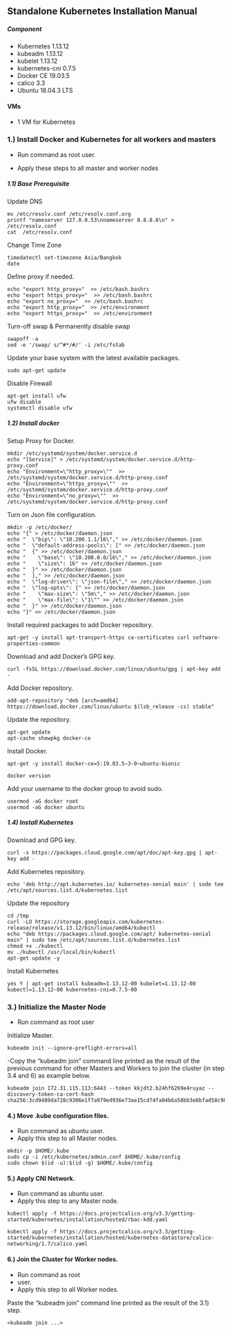 ## Standalone Kubernetes Installation Manual

##### Component

- Kubernetes 1.13.12
- kubeadm 1.13.12
- kubelet 1.13.12
- kubernetes-cni 0.7.5
- Docker CE 19.03.5
- calico 3.3
- Ubuntu 18.04.3 LTS

#### VMs

- 1 VM for Kubernetes





### 1.) Install Docker and Kubernetes for all workers and masters 

- Run command as root user.

- Apply these steps to all master and worker nodes

  

##### 1.1) Base Prerequisite 

Update DNS

```shell
mv /etc/resolv.conf /etc/resolv.conf.org
printf "nameserver 127.0.0.53\nnameserver 8.8.8.8\n" > /etc/resolv.conf
cat  /etc/resolv.conf
```



 Change Time Zone

```shell
timedatectl set-timezone Asia/Bangkok
date
```



Define proxy if needed.

```shell
echo "export http_proxy="  >> /etc/bash.bashrc
echo "export https_proxy="  >> /etc/bash.bashrc
echo "export no_proxy="  >> /etc/bash.bashrc
echo "export http_proxy="  >> /etc/environment
echo "export https_proxy="  >> /etc/environment
```



Turn-off swap & Permanently disable swap

```shell
swapoff -a
sed -e '/swap/ s/^#*/#/' -i /etc/fstab
```



Update your base system with the latest available packages.

```shell
sudo apt-get update
```



Disable Firewall

```shell
apt-get install ufw
ufw disable
systemctl disable ufw
```



##### 1.2) Install docker

Setup Proxy for Docker.

```shell
mkdir /etc/systemd/system/docker.service.d
echo "[Service]" > /etc/systemd/system/docker.service.d/http-proxy.conf
echo "Environment=\"http_proxy=\""  >> /etc/systemd/system/docker.service.d/http-proxy.conf
echo "Environment=\"https_proxy=\""  >> /etc/systemd/system/docker.service.d/http-proxy.conf
echo "Environment=\"no_proxy=\""  >> /etc/systemd/system/docker.service.d/http-proxy.conf
```



Turn on Json file configuration.

```shell
mkdir -p /etc/docker/
echo "{" > /etc/docker/daemon.json
echo "  \"bip\": \"10.200.1.1/16\"," >> /etc/docker/daemon.json
echo "  \"default-address-pools\": [" >> /etc/docker/daemon.json
echo "  {" >> /etc/docker/daemon.json
echo "    \"base\": \"10.200.0.0/16\"," >> /etc/docker/daemon.json
echo "    \"size\": 16" >> /etc/docker/daemon.json
echo "  }" >> /etc/docker/daemon.json
echo "  ]," >> /etc/docker/daemon.json
echo "  \"log-driver\": \"json-file\"," >> /etc/docker/daemon.json
echo "  \"log-opts\": {" >> /etc/docker/daemon.json
echo "    \"max-size\": \"5m\"," >> /etc/docker/daemon.json
echo "    \"max-file\": \"1\"" >> /etc/docker/daemon.json
echo "  }" >> /etc/docker/daemon.json
echo "}" >> /etc/docker/daemon.json
```



Install required packages to add Docker repository.

```shell
apt-get -y install apt-transport-https ca-certificates curl software-properties-common
```



Download and add Docker’s GPG key.

```shell
curl -fsSL https://download.docker.com/linux/ubuntu/gpg | apt-key add -
```



Add Docker repository.

```shell
add-apt-repository "deb [arch=amd64] https://download.docker.com/linux/ubuntu $(lsb_release -cs) stable"
```



Update the repository.

```shell
apt-get update
apt-cache showpkg docker-ce
```



Install Docker.

```shell
apt-get -y install docker-ce=5:19.03.5~3-0~ubuntu-bionic

docker version
```



Add your username to the docker group to avoid sudo.

```shell
usermod -aG docker root					
usermod -aG docker ubuntu
```



##### 1.4) Install Kubernetes

Download and GPG key.

```shell
curl -s https://packages.cloud.google.com/apt/doc/apt-key.gpg | apt-key add -
```



Add Kubernetes repository.

```shell
echo 'deb http://apt.kubernetes.io/ kubernetes-xenial main' | sudo tee /etc/apt/sources.list.d/kubernetes.list
```



Update the repository

```shell
cd /tmp
curl -LO https://storage.googleapis.com/kubernetes-release/release/v1.13.12/bin/linux/amd64/kubectl
echo "deb https://packages.cloud.google.com/apt/ kubernetes-xenial main" | sudo tee /etc/apt/sources.list.d/kubernetes.list
chmod +x ./kubectl
mv ./kubectl /usr/local/bin/kubectl
apt-get update -y
```



Install Kubernetes

```shell
yes Y | apt-get install kubeadm=1.13.12-00 kubelet=1.13.12-00 kubectl=1.13.12-00 kubernetes-cni=0.7.5-00
```





### 3.) Initialize the Master Node

- Run command as root user

Initialize Master.

```shell
kubeadm init --ignore-preflight-errors=all
```



-Copy the “kubeadm join” command line printed as the result of the previous command for other Masters and Workers to join the cluster (in step 3.4 and 6) as example below.

```shell
kubeadm join 172.31.115.113:6443 --token kkjdt2.b24hf6269e4ruyaz --discovery-token-ca-cert-hash sha256:3cd9489da728c9306e1f7a979ed936e73ae15cd74fa04b6a58bb3e6bfad58c98		
```



#### 4.) Move .kube configuration files.

- Run command as ubuntu user.
- Apply this step to all Master nodes.

```shell
mkdir -p $HOME/.kube
sudo cp -i /etc/kubernetes/admin.conf $HOME/.kube/config
sudo chown $(id -u):$(id -g) $HOME/.kube/config
```



#### 5.) Apply CNI Network.

- Run command as ubuntu user.
- Apply this step to any Master node.

```shell
kubectl apply -f https://docs.projectcalico.org/v3.3/getting-started/kubernetes/installation/hosted/rbac-kdd.yaml

kubectl apply -f https://docs.projectcalico.org/v3.3/getting-started/kubernetes/installation/hosted/kubernetes-datastore/calico-networking/1.7/calico.yaml
```



#### 6.) Join the Cluster for Worker nodes.

- Run command as root
-  user.
- Apply this step to all Worker nodes.

Paste the “kubeadm join” command line printed as the result of the 3.1) step.

```shell
<kubeadm join ...>
```
